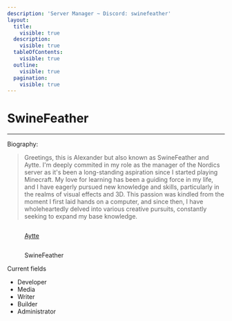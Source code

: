 ```yaml
---
description: 'Server Manager ~ Discord: swinefeather'
layout:
  title:
    visible: true
  description:
    visible: true
  tableOfContents:
    visible: true
  outline:
    visible: true
  pagination:
    visible: true
---
```


# SwineFeather

***

Biography:

> Greetings, this is Alexander but also known as SwineFeather and Aytte.  I'm deeply commited in my role as the manager of the Nordics server as it's been a long-standing aspiration since I started playing Minecraft. My love for learning has been a guiding force in my life, and I have eagerly pursued new knowledge and skills, particularly in the realms of visual effects and 3D. This passion was kindled from the moment I first laid hands on a computer, and since then, I have wholeheartedly delved into various creative pursuits, constantly seeking to expand my base knowledge.
>
>

<div>

<figure><img src="../../.gitbook/assets/Aytte.png" alt=""><figcaption><p><a href="../../the-world/civilization/towns/finland-region/garvia/garvian-residents/aytte.md">Aytte</a></p></figcaption></figure>

 

<figure><img src="../../.gitbook/assets/SwineFeather.png" alt=""><figcaption><p>SwineFeather</p></figcaption></figure>

</div>

Current fields

* Developer
* Media
* Writer
* Builder
* Administrator

